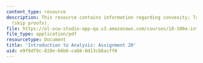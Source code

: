 ```yaml
---
content_type: resource
description: This resource contains information regarding convexity; Taylor's theorem
  (skip proofs).
file: https://ol-ocw-studio-app-qa.s3.amazonaws.com/courses/18-100a-introduction-to-analysis-fall-2012/e9f9df9c828e66b6ca680d13cb6acff0_MIT18_100AF12_Assign_20.pdf
file_type: application/pdf
resourcetype: Document
title: 'Introduction to Analysis: Assignment 20'
uid: e9f9df9c-828e-66b6-ca68-0d13cb6acff0
---
```

